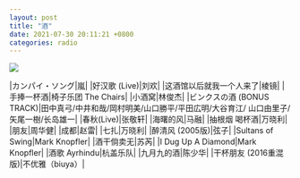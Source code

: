```yaml
---
layout: post
title: "酒"
date: 2021-07-30 20:11:21 +0800
categories: radio
---
```

![](https://p1.music.126.net/G3sfL_PiLs26ffbBp5-eBw==/109951164834295675.jpg)

|カンパイ・ソング|嵐|
|好汉歌 (Live)|刘欢|
|这酒馆以后就我一个人来了|棱镜|
|手捧一杯酒|椅子乐团 The Chairs|
|小酒窝|林俊杰|
|ビンクスの酒 (BONUS TRACK)|田中真弓/中井和哉/岡村明美/山口勝平/平田広明/大谷育江/ 山口由里子/矢尾一樹/长岛雄一|
|春秋(Live)|张敬轩|
|海曙的风|马融|
|抽根烟 喝杯酒|万晓利|
|朋友|周华健|
|成都|赵雷|
|七扎|万晓利|
|醉清风 (2005版)|弦子|
|Sultans of Swing|Mark Knopfler|
|酒干倘卖无|苏芮|
|I Dug Up A Diamond|Mark Knopfler|
|酒歌 Ayrhindu|杭盖乐队|
|九月九的酒|陈少华|
|干杯朋友 (2016重混版)|不优雅（biuya）|

